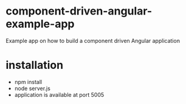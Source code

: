 # component-driven-angular-example-app
Example app on how to build a component driven Angular application

# installation
- npm install
- node server.js
- application is available at port 5005
